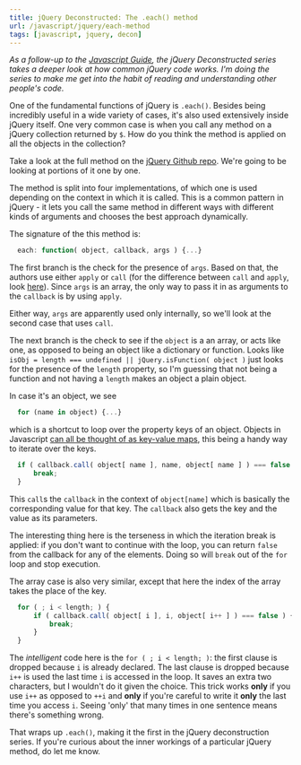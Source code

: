 ```yaml
---
title: jQuery Deconstructed: The .each() method
url: /javascript/jquery/each-method
tags: [javascript, jquery, decon]
---
```

*As a follow-up to the [Javascript Guide][js-guide], the jQuery Deconstructed series takes a deeper look at how common jQuery code works. I'm doing the series to make me get into the habit of reading and understanding other people's code.*

One of the fundamental functions of jQuery is `.each()`. Besides being incredibly useful in a wide variety of cases, it's also used extensively inside jQuery itself. One very common case is when you call any method on a jQuery collection returned by `$`. How do you think the method is applied on all the objects in the collection?

Take a look at the full method on the [jQuery Github repo][full]. We're going to be looking at portions of it one by one. 

The method is split into four implementations, of which one is used depending on the context in which it is called. This is a common pattern in jQuery - it lets you call the same method in different ways with different kinds of arguments and chooses the best approach dynamically. 

The signature of the this method is:
    
```javascript
  each: function( object, callback, args ) {...}
```

The first branch is the check for the presence of `args`. Based on that, the authors use either `apply` or `call` (for the difference between `call` and `apply`, look [here][call-apply]). Since `args` is an array, the only way to pass it in as arguments to the `callback` is by using `apply`. 

Either way, `args` are apparently used only internally, so we'll look at the second case that uses `call`.

The next branch is the check to see if the `object` is a an array, or acts like one, as opposed to being an object like a dictionary or function. Looks like `isObj = length === undefined || jQuery.isFunction( object )` just looks for the presence of the `length` property, so I'm guessing that not being a function and not having a `length` makes an object a plain object. 

In case it's an object, we see

```javascript 
  for (name in object) {...}
```

which is a shortcut to loop over the property keys of an object. Objects in Javascript [can all be thought of as key-value maps][js-guide], this being a handy way to iterate over the keys.

```javascript
  if ( callback.call( object[ name ], name, object[ name ] ) === false ) {
      break;
  } 
```

This `call`s the `callback` in the context of `object[name]` which is basically the corresponding value for that key. The `callback` also gets the key and the value as its parameters. 

The interesting thing here is the terseness in which the iteration break is applied: if you don't want to continue with the loop, you can return `false` from the callback for any of the elements. Doing so will `break` out of the `for` loop and stop execution. 

The array case is also very similar, except that here the index of the array takes the place of the key. 

```javascript
  for ( ; i < length; ) {
      if ( callback.call( object[ i ], i, object[ i++ ] ) === false ) {
          break;
      }
  }
```

The *intelligent* code here is the `for ( ; i < length; )`: the first clause is dropped because `i` is already declared. The last clause is dropped because `i++` is used the last time `i` is accessed in the loop. It saves an extra two characters, but I wouldn't do it given the choice. This trick works **only** if you use `i++` as opposed to `++i` and **only** if you're careful to write it **only** the last time you access `i`. Seeing 'only' that many times in one sentence means there's something wrong.

That wraps up `.each()`, making it the first in the jQuery deconstruction series. If you're curious about the inner workings of a particular jQuery method, do let me know.
    

[call-apply]: http://hangar.runway7.net/javascript-difference-between-call-apply

[full]: https://github.com/jquery/jquery/blob/255460e4836e86b86f48dd5b7d2a2cbf3f996de2/src/core.js#L607

[js-guide]: http://hangar.runway7.net/javascript-guide-to-objects-functions-scope-prototpyes-closures

